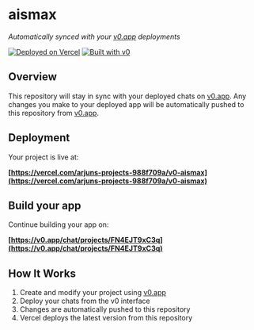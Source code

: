 # aismax

*Automatically synced with your [v0.app](https://v0.app) deployments*

[![Deployed on Vercel](https://img.shields.io/badge/Deployed%20on-Vercel-black?style=for-the-badge&logo=vercel)](https://vercel.com/arjuns-projects-988f709a/v0-aismax)
[![Built with v0](https://img.shields.io/badge/Built%20with-v0.app-black?style=for-the-badge)](https://v0.app/chat/projects/FN4EJT9xC3q)

## Overview

This repository will stay in sync with your deployed chats on [v0.app](https://v0.app).
Any changes you make to your deployed app will be automatically pushed to this repository from [v0.app](https://v0.app).

## Deployment

Your project is live at:

**[https://vercel.com/arjuns-projects-988f709a/v0-aismax](https://vercel.com/arjuns-projects-988f709a/v0-aismax)**

## Build your app

Continue building your app on:

**[https://v0.app/chat/projects/FN4EJT9xC3q](https://v0.app/chat/projects/FN4EJT9xC3q)**

## How It Works

1. Create and modify your project using [v0.app](https://v0.app)
2. Deploy your chats from the v0 interface
3. Changes are automatically pushed to this repository
4. Vercel deploys the latest version from this repository